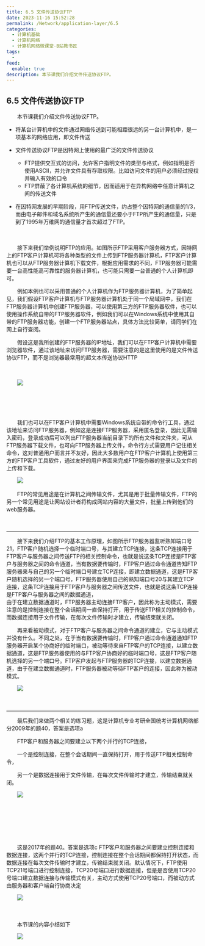 ```yaml
---
title: 6.5 文件传送协议FTP
date: 2023-11-16 15:52:28
permalink: /Network/application-layer/6.5
categories:
  - 计算机基础
  - 计算机网络
  - 计算机网络微课堂-B站教书匠
tags:
  - 
feed:
  enable: true
description: 本节课我们介绍文件传送协议FTP。
---
```



## 6.5 文件传送协议FTP

　　本节课我们介绍文件传送协议FTP。
<!-- more -->

* 将某台计算机中的文件通过网络传送到可能相距很远的另一台计算机中，是一项基本的网络应用，即文件传送
* 文件传送协议FTP是因特网上使用的最广泛的文件传送协议

  * FTP提供交互式的访问，允许客户指明文件的类型与格式，例如指明是否使用ASCII，并允许文件具有存取权限。比如访问文件的用户必须经过授权并输入有效的口令
  * FTP屏蔽了各计算机系统的细节，因而适用于在异构网络中任意计算机之间的传送文件
* 在因特网发展的早期阶段，用FTP传送文件，约占整个因特网的通信量的1/3，而由电子邮件和域名系统所产生的通信量还要小于FTP所产生的通信量，只是到了1995年万维网的通信量才首次超过了FTP。

　　‍

　　接下来我们举例说明FTP的应用。如图所示FTP采用客户服务器方式，因特网上的FTP客户计算机可将各种类型的文件上传到FTP服务器计算机，FTP客户计算机也可以从FTP服务器计算机下载文件，根据应用需求的不同，FTP服务器可能需要一台高性能高可靠性的服务器计算机，也可能只需要一台普通的个人计算机即可。

　　例如本例也可以采用普通的个人计算机作为FTP服务器计算机，为了简单起见，我们假设FTP客户计算机与FTP服务器计算机处于同一个局域网中，我们在FTP服务器计算机中创建FTP服务器，可以使用第三方的FTP服务器软件，也可以使用操作系统自带的FTP服务器软件，例如我们可以在Windows系统中使用其自带的FTP服务器功能，创建一个FTP服务器站点，具体方法比较简单，请同学们在网上自行查阅。

　　假设这是我所创建的FTP服务器的IP地址，我们可以在FTP客户计算机中需要浏览器软件，通过该地址来访问FTP服务器，需要注意的是这里使用的是文件传送协议FTP，而不是浏览器最常用的超文本传送协议HTTP

　　‍

　　![](https://image.peterjxl.com/blog/image-20211219215057-lgn9xnc.png)

　　‍

　　‍

　　我们也可以在FTP客户计算机中需要Windows系统自带的命令行工具，通过该地址来访问FTP服务器，例如这是连接FTP服务器，采用匿名登录，因此无需输入密码，登录成功后可以列出FTP服务器当前目录下的所有文件和文件夹，可从FTP服务器下载文件，也可向FTP服务器上传文件，命令行方式需要用户记住相关命令，这对普通用户而言并不友好，因此大多数用户在FTP客户计算机上使用第三方的FTP客户工具软件，通过友好的用户界面来完成FTP服务器的登录以及文件的上传和下载。

　　![](https://image.peterjxl.com/blog/image-20211219215200-r8dswh0.png)

　　FTP的常见用途是在计算机之间传输文件，尤其是用于批量传输文件，FTP的另一个常见用途是让网站设计者将构成网站内容的大量文件，批量上传到他们的web服务器。

　　  

---

　　接下来我们介绍FTP的基本工作原理，如图所示FTP服务器监听熟知端口号21，FTP客户随机选择一个临时端口号，与其建立TCP连接，这条TCP连接用于FTP客户与服务器之间传送FTP的相关控制命令，也就是说这条TCP连接是FTP客户与服务器之间的命令通道，当有数据要传输时，FTP客户通过命令通道告知FTP服务器来与自己的另一个临时端口号建立TCP连接，即建立数据通道，这是FTP客户随机选择的另一个端口号，FTP服务器使用自己的熟知端口号20与其建立TCP连接，这条TCP连接用于FTP客户与服务器之间传送文件，也就是说这条TCP连接是FTP客户与服务器之间的数据通道，  
由于在建立数据通道时，FTP服务器主动连接FTP客户，因此称为主动模式，需要注意的是控制连接在整个会话期间一直保持打开，用于传送FTP相关的控制命令，而数据连接用于文件传输，在每次文件传输时才建立，传输结束就关闭。

　　再来看被动模式，对于FTP客户与服务器之间命令通道的建立，它与主动模式并没有什么。不同之处，在于当有数据要传输时，FTP客户通过命令通道通知FTP服务器开启某个协商好的临时端口，被动等待来自FTP客户的TCP连接，以建立数据通道，这是FTP服务器使用的与FTP客户协商好的临时端口号，这是FTP客户随机选择的另一个端口号。FTP客户发起与FTP服务器的TCP连接，以建立数据通道，由于在建立数据通道时，FTP服务器被动等待FTP客户的连接，因此称为被动模式。

　　![](https://image.peterjxl.com/blog/image-20211219215455-00p0oy9.png)

　　‍

---

　　最后我们来做两个相关的练习题，这是计算机专业考研全国统考计算机网络部分2009年的题40，答案是选项a 

　　FTP客户和服务器之间要建立以下两个并行的TCP连接，

　　一个是控制连接，在整个会话期间一直保持打开，用于传送FTP相关控制命令，

　　另一个是数据连接用于文件传输，在每次文件传输时才建立，传输结束就关闭。

　　![](https://image.peterjxl.com/blog/image-20211219215628-wnmh2ih.png)

　　‍

　　‍

　　‍

　　这是2017年的题40。答案是选项c FTP客户和服务器之间要建立控制连接和数据连接，这两个并行的TCP连接，控制连接在整个会话期间都保持打开状态，而数据连接在每次文件传输时才建立，传输结束就关闭。默认情况下，FTP使用TCP21号端口进行控制连接，TCP20号端口进行数据连接，但是是否使用TCP20号端口建立数据连接与传输模式有关，主动方式使用TCP20号端口，而被动方式由服务器和客户端自行协商决定

　　![](https://image.peterjxl.com/blog/image-20211219215724-br40akq.png)

　　‍

　　本节课的内容小结如下

　　![](https://image.peterjxl.com/blog/image-20211219215736-s04tz24.png)

　　‍